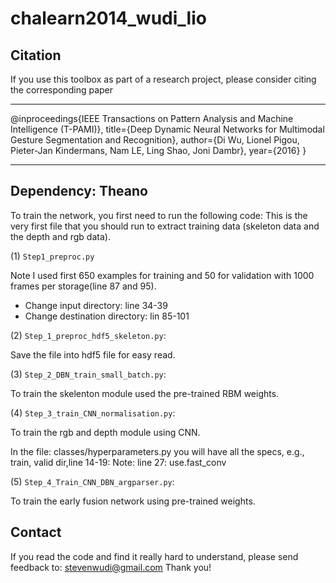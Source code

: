 chalearn2014_wudi_lio 
=====================


Citation
-------
If you use this toolbox as part of a research project, please consider citing the corresponding paper
******************************************************************************************************
@inproceedings{IEEE Transactions on Pattern Analysis and Machine Intelligence (T-PAMI)},
  title={Deep Dynamic Neural Networks for Multimodal Gesture Segmentation and Recognition},
  author={Di Wu, Lionel Pigou, Pieter-Jan Kindermans, Nam LE, Ling Shao, Joni Dambr},
  year={2016}
}
******************************************************************************************************


Dependency: Theano
-------

To train the network, you first need to run the following code:
This is the very first file that you should run to extract training data (skeleton data and the depth and rgb data).

(1) `Step1_preproc.py`

Note I used first 650 examples for training and 50 for validation with 1000 frames per storage(line 87 and 95).

-  Change input directory: line 34-39
-  Change destination directory:  lin 85-101



(2) `Step_1_preproc_hdf5_skeleton.py`:

Save the file into hdf5 file for easy read.


(3) `Step_2_DBN_train_small_batch.py`:

To train the skelenton module used the pre-trained RBM weights.


(4) `Step_3_train_CNN_normalisation.py`:

To train the rgb and depth module using CNN.

In the file: classes/hyperparameters.py you will have all the specs, e.g., train, valid dir,line 14-19:
Note: line 27: use.fast_conv

(5) `Step_4_Train_CNN_DBN_argparser.py`:

To train the early fusion network using pre-trained weights.

Contact
-------
If you read the code and find it really hard to understand, please send feedback to: stevenwudi@gmail.com
Thank you!

